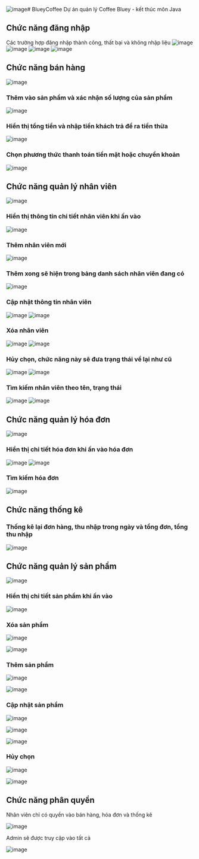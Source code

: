 ![image](https://github.com/user-attachments/assets/fd5f3439-6f48-4e19-aaf5-cbfe53966e6c)# BlueyCoffee
Dự án quản lý Coffee Bluey - kết thúc môn Java
## Chức năng đăng nhập
Các trường hợp đăng nhập thành công, thất bại và không nhập liệu
![image](https://github.com/user-attachments/assets/d7b5859e-1279-48ee-b9ed-f31593bafc07)
![image](https://github.com/user-attachments/assets/81f5e394-44cb-43d0-9ecc-54150a4211d4)
![image](https://github.com/user-attachments/assets/460c7121-9875-4740-b69e-54bd84eeeb78)
![image](https://github.com/user-attachments/assets/9bd280d4-3525-401a-941e-f037297e3952)

## Chức năng bán hàng
![image](https://github.com/user-attachments/assets/4be09644-dc07-4292-9c20-6c9299470443)

### Thêm vào sản phẩm và xác nhận số lượng của sản phẩm
![image](https://github.com/user-attachments/assets/6c522161-6816-423a-8c7f-c34264e671d3)

### Hiển thị tổng tiền và nhập tiền khách trả để ra tiền thừa
![image](https://github.com/user-attachments/assets/9cfd9dcb-0186-43d7-be6d-31f8f1d30de8)

### Chọn phương thức thanh toán tiền mặt hoặc chuyển khoản
![image](https://github.com/user-attachments/assets/90650925-afe9-4b5f-83b6-a67b6afc30a2)

## Chức năng quản lý nhân viên
![image](https://github.com/user-attachments/assets/653e7fe4-926f-4e7b-ae3c-776b66e75463)

### Hiển thị thông tin chi tiết nhân viên khi ấn vào
![image](https://github.com/user-attachments/assets/a0534009-694c-4d2c-ac96-eda30a7dc196)

### Thêm nhân viên mới
![image](https://github.com/user-attachments/assets/ef39f62e-ba0f-424e-90fd-c789a29bf720)

### Thêm xong sẽ hiện trong bảng danh sách nhân viên đang có
![image](https://github.com/user-attachments/assets/07fdcba3-4389-4731-a9a7-e1356206835a)

### Cập nhật thông tin nhân viên
![image](https://github.com/user-attachments/assets/656f39de-c6a3-4538-a623-f5ae920ad294)
![image](https://github.com/user-attachments/assets/f5ecdc90-d0ab-49d7-b06b-4d1ec00c95ec)

### Xóa nhân viên  
![image](https://github.com/user-attachments/assets/a3cea1b4-5887-4b41-8d33-ef991d39de36)
![image](https://github.com/user-attachments/assets/bdb970f4-2c5d-483b-9fac-7e4323a35383)

### Hủy chọn, chức năng này sẽ đưa trạng thái về lại như cũ
![image](https://github.com/user-attachments/assets/a5c0b3e9-c18b-4fd7-adb2-26dc001c8ccd)
![image](https://github.com/user-attachments/assets/1697cc7f-dd5c-47c6-bf46-f78cb8fcc1c0)

### Tìm kiếm nhân viên theo tên, trạng thái
![image](https://github.com/user-attachments/assets/e404380a-295d-4cb2-946d-b63e2e048e18)
![image](https://github.com/user-attachments/assets/75dca593-0992-4314-b63e-714a440a4496)

## Chức năng quản lý hóa đơn
![image](https://github.com/user-attachments/assets/a4aed554-ec4c-4bbb-a5c1-ef7533e139bc)

### Hiển thị chi tiết hóa đơn khi ấn vào hóa đơn
![image](https://github.com/user-attachments/assets/6dd04bbe-7b22-4d15-8f80-b97853228096)
![image](https://github.com/user-attachments/assets/d56f1ce7-d2e3-44fb-be5b-58951dc87f24)

### Tìm kiếm hóa đơn
![image](https://github.com/user-attachments/assets/cdf7fb04-e1ba-4f25-a57f-699721a9aae8)

## Chức năng thống kê
### Thống kê lại đơn hàng, thu nhập trong ngày và tổng đơn, tổng thu nhập
![image](https://github.com/user-attachments/assets/55fa6716-e578-46f6-b391-8d48a86bbe57)

## Chức năng quản lý sản phẩm
![image](https://github.com/user-attachments/assets/1369cfd3-29f1-4041-ab17-450581360085)

### Hiển thị chi tiết sản phẩm khi ấn vào
![image](https://github.com/user-attachments/assets/fd9ad4ec-3498-4a6f-8ca2-f949d0c44abc)

### Xóa sản phẩm
![image](https://github.com/user-attachments/assets/a8ec8821-fa4f-45b4-ad89-3c61d07f2bb3)

![image](https://github.com/user-attachments/assets/9517cceb-fd5d-4a2f-8ae1-1fd1dbccfc12)

### Thêm sản phẩm
![image](https://github.com/user-attachments/assets/09b7452c-67d6-4db8-8f1e-e5001c4955d0)

![image](https://github.com/user-attachments/assets/42092526-6067-45f3-8c01-cea07a2c258c)

### Cập nhật sản phẩm

![image](https://github.com/user-attachments/assets/e43e24cb-fccd-4db2-9565-2efd9734d5ed)

![image](https://github.com/user-attachments/assets/ae59e25e-5a04-44a6-9d8a-ba64dbd73e32)

![image](https://github.com/user-attachments/assets/2ab69612-8d33-4201-9c8e-34acd8d27dbd)

### Hủy chọn
![image](https://github.com/user-attachments/assets/a88b891c-1c01-4d58-846f-a4a25440ea80)

![image](https://github.com/user-attachments/assets/7cbfc00b-2467-46f1-865c-35158a4d9e1c)


## Chức năng phân quyền
Nhân viên chỉ có quyền vào bán hàng, hóa đơn và thống kê

![image](https://github.com/user-attachments/assets/c39df4db-72e7-477e-a297-d7717106cfae)

Admin sẽ được truy cập vào tất cả

![image](https://github.com/user-attachments/assets/6aae5e47-2d13-4197-b307-97bc54556c63)


